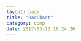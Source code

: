 ```yaml
---
layout: page
title: "BarChart"
category: comp   
date: 2017-03-13 16:24:26
---
```


<div id="root"></div>
<script src="../lib/Common.js"></script>
<script src="../lib/BarChart.js"></script>